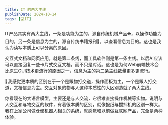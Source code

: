 ```yaml
---
title: IT 的两大主线
publishDate: 2024-10-14
tags: [💻IT]
---
```


IT产品其实有两大主线，一条是功能为主的，源自传统机械产品☎️，以操作功能为目的，另一条是信息为主的，源自传统书籍报刊📰，以查看信息为目的。这也是我认为读写本质上可以分离的原因。

交互式文档和网页应用，就是第二条线，而工具软件则是第一条主线。以后AI应该可以直接回复一些卡片式交互文档，而不只是对话。这也是为何Web前端技术会比原生GUI技术更流行的原因之一，信息为主的第二条主线数量更多更流行。

🤔我感觉更本质的区别在于一个是跟物打交道，操作面板为主，一个是跟人打交道，文档信息为主。交互对象的物与人这种本质性的大区别造就了两大主线。

你看现在的大语言模型，主要还是与人交流，它很难直接操作机械等实物。说明与人交互和与物交互的软件，有着很本质的区别，就像报纸与搅拌机的区别一样大。我在上家公司做仓储机器人相关的系统，就感觉和以前做互联网产品，完全是两种体验。
